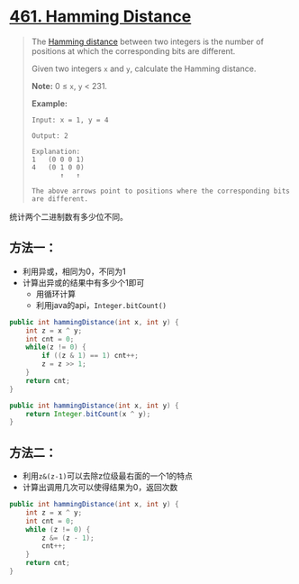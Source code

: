 # [461. Hamming Distance][1]

> The [Hamming distance](https://en.wikipedia.org/wiki/Hamming_distance) between two integers is the number of positions at which the corresponding bits are different.
>
> Given two integers `x` and `y`, calculate the Hamming distance.
>
> **Note:**
> 0 ≤ `x`, `y` < 231.
>
> **Example:**
>
> ```
> Input: x = 1, y = 4
> 
> Output: 2
> 
> Explanation:
> 1   (0 0 0 1)
> 4   (0 1 0 0)
>        ↑   ↑
> 
> The above arrows point to positions where the corresponding bits are different.
> ```



统计两个二进制数有多少位不同。



## 方法一：

* 利用异或，相同为0，不同为1
* 计算出异或的结果中有多少个1即可
  * 用循环计算
  * 利用java的api，`Integer.bitCount()`

```java
public int hammingDistance(int x, int y) {
    int z = x ^ y;
    int cnt = 0;
    while(z != 0) {
        if ((z & 1) == 1) cnt++;
        z = z >> 1;
    }
    return cnt;
}

```

```java
public int hammingDistance(int x, int y) {
    return Integer.bitCount(x ^ y);
}
```



## 方法二：

* 利用`z&(z-1)`可以去除z位级最右面的一个1的特点
* 计算出调用几次可以使得结果为0，返回次数



```java
public int hammingDistance(int x, int y) {
    int z = x ^ y;
    int cnt = 0;
    while (z != 0) {
        z &= (z - 1);
        cnt++;
    }
    return cnt;
}
```











[1]:https://leetcode.com/problems/hamming-distance/
